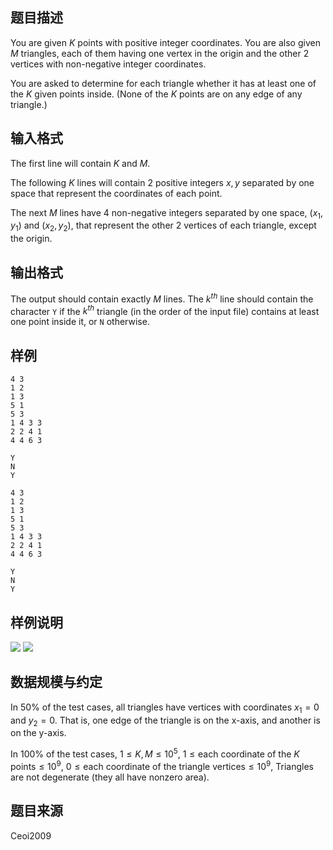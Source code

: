 ## 题目描述

You are given $K$ points with positive integer coordinates. You are also given $M$ triangles, each of them having one vertex in the origin and the other $2$ vertices with non-negative integer coordinates.

You are asked to determine for each triangle whether it has at least one of the $K$ given points inside. (None of the $K$ points are on any edge of any triangle.)

## 输入格式

The first line will contain $K$ and $M$.

The following $K$ lines will contain $2$ positive integers $x,y$ separated by one space that represent the coordinates of each point.

The next $M$ lines have $4$ non-negative integers separated by one space, $(x_1,y_1)$ and $(x_2,y_2)$, that represent the other $2$ vertices of each triangle, except the origin.

## 输出格式

The output should contain exactly $M$ lines. The $k^{th}$ line should contain the character `Y` if the $k^{th}$ triangle (in the order of the input file) contains at least one point inside it, or `N` otherwise.

## 样例

```input1
4 3
1 2
1 3
5 1
5 3
1 4 3 3
2 2 4 1
4 4 6 3 
```

```output1
Y
N
Y
```

```input2
4 3
1 2
1 3
5 1
5 3
1 4 3 3
2 2 4 1
4 4 6 3 
```

```output2
Y
N
Y
```

## 样例说明

![](file://pic1.png) ![](file://pic2.png)

## 数据规模与约定

In $50\%$ of the test cases, all triangles have vertices with coordinates $x_1=0$ and $y_2=0$. That is, one edge of the triangle is on the x-axis, and another is on the y-axis.

In $100\%$ of the test cases, $1\leq K,M\leq 10^5$, $1\leq\text{each coordinate of the } K \text{ points}\leq 10^9$, $0\leq\text{each coordinate of the triangle vertices}\leq 10^9$, Triangles are not degenerate (they all have nonzero area).

## 题目来源

Ceoi2009